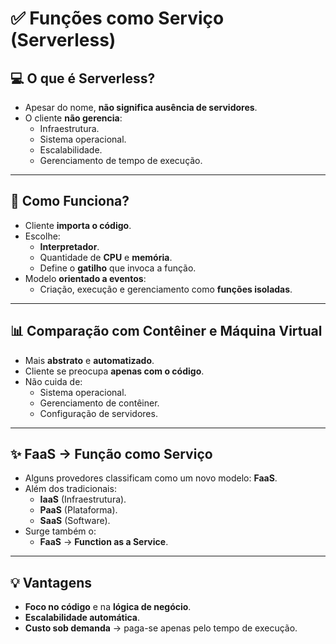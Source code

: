# ✅ Funções como Serviço (Serverless)

## &#x1F4BB; O que é Serverless?
- Apesar do nome, **não significa ausência de servidores**.
- O cliente **não gerencia**:
  - Infraestrutura.
  - Sistema operacional.
  - Escalabilidade.
  - Gerenciamento de tempo de execução.

---

## &#x1F680; Como Funciona?
- Cliente **importa o código**.
- Escolhe:
  - **Interpretador**.
  - Quantidade de **CPU** e **memória**.
  - Define o **gatilho** que invoca a função.
- Modelo **orientado a eventos**:
  - Criação, execução e gerenciamento como **funções isoladas**.

---

## &#x1F4CA; Comparação com Contêiner e Máquina Virtual
- Mais **abstrato** e **automatizado**.
- Cliente se preocupa **apenas com o código**.
- Não cuida de:
  - Sistema operacional.
  - Gerenciamento de contêiner.
  - Configuração de servidores.

---

## &#x2728; FaaS → Função como Serviço
- Alguns provedores classificam como um novo modelo: **FaaS**.
- Além dos tradicionais:
  - **IaaS** (Infraestrutura).
  - **PaaS** (Plataforma).
  - **SaaS** (Software).
- Surge também o:
  - **FaaS** → **Function as a Service**.

---

## &#x1F4A1; Vantagens
- **Foco no código** e na **lógica de negócio**.
- **Escalabilidade automática**.
- **Custo sob demanda** → paga-se apenas pelo tempo de execução.

